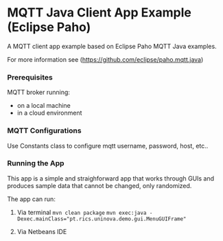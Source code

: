 # MQTT Java Client App Example (Eclipse Paho) 

A MQTT client app example based on Eclipse Paho MQTT Java examples.

For more information see (https://github.com/eclipse/paho.mqtt.java)

### Prerequisites

MQTT broker running:
* on a local machine
* in a cloud environment

### MQTT Configurations

Use Constants class to configure mqtt username, password, host, etc..

### Running the App

This app is a simple and straighforward app that works through GUIs and produces sample data that cannot be changed, only randomized.

The app can run:

1. Via terminal  `mvn clean package`  `mvn exec:java -Dexec.mainClass="pt.rics.uninova.demo.gui.MenuGUIFrame"`

2. Via Netbeans IDE


